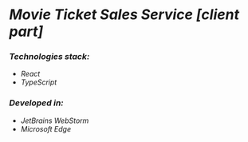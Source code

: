 # _Movie Ticket Sales Service [client part]_  



### _Technologies stack:_ 
* _React_  
* _TypeScript_  



### _Developed in:_  
* _JetBrains WebStorm_  
* _Microsoft Edge_ 
